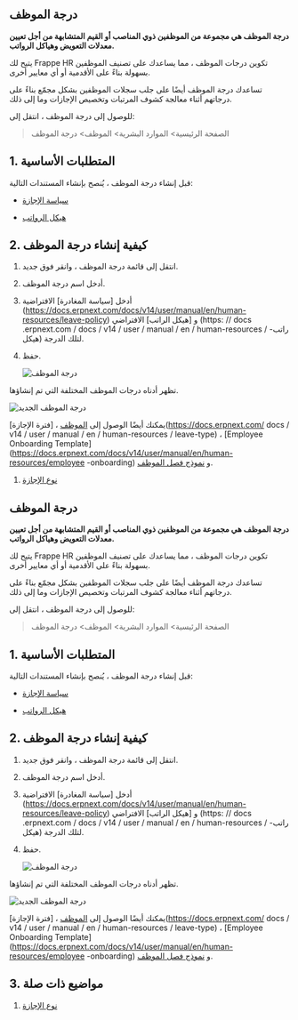 ## درجة الموظف

**درجة الموظف هي مجموعة من الموظفين ذوي المناصب أو القيم المتشابهة من أجل تعيين معدلات التعويض وهياكل الرواتب.**

يتيح لك Frappe HR تكوين درجات الموظف ، مما يساعدك على تصنيف الموظفين بسهولة بناءً على الأقدمية أو أي معايير أخرى.

تساعدك درجة الموظف أيضًا على جلب سجلات الموظفين بشكل مجمّع بناءً على درجاتهم أثناء معالجة كشوف المرتبات وتخصيص الإجازات وما إلى ذلك.

للوصول إلى درجة الموظف ، انتقل إلى:

> الصفحة الرئيسية> الموارد البشرية> الموظف> درجة الموظف

## 1. المتطلبات الأساسية

قبل إنشاء درجة الموظف ، يُنصح بإنشاء المستندات التالية:

* [سياسة الإجازة](https://docs.erpnext.com/docs/v14/user/manual/en/human-resources/leave-policy)
    
* [هيكل الرواتب](https://docs.erpnext.com/docs/v14/user/manual/en/human-resources/salary-structure)
    

## 2. كيفية إنشاء درجة الموظف

1. انتقل إلى قائمة درجة الموظف ، وانقر فوق جديد.
    
2. أدخل اسم درجة الموظف.
    
3. أدخل [سياسة المغادرة] الافتراضية (https://docs.erpnext.com/docs/v14/user/manual/en/human-resources/leave-policy) و [هيكل الراتب] الافتراضي (https: // docs .erpnext.com / docs / v14 / user / manual / en / human-resources / راتب-هيكل) لتلك الدرجة.
    
4. حفظ.
    
    ![درجة الموظف](https://docs.erpnext.com/files/employee-grade.png)
    

تظهر أدناه درجات الموظف المختلفة التي تم إنشاؤها.

![درجة الموظف الجديد](https://docs.erpnext.com/files/employee-grade1.png)

يمكنك أيضًا الوصول إلى [الموظف](https://docs.erpnext.com/docs/v14/user/manual/en/human-resources/employee) ، [فترة الإجازة](https://docs.erpnext.com/ docs / v14 / user / manual / en / human-resources / leave-type) ، [Employee Onboarding Template](https://docs.erpnext.com/docs/v14/user/manual/en/human-resources/employee -onboarding) و [نموذج فصل الموظف](https://docs.erpnext.com/docs/v14/user/manual/en/human-resources/employee-separation).

1. [نوع الإجازة](https://docs.erpnext.com/docs/v14/user/manual/en/human-resources/leave-type)
    

## درجة الموظف

**درجة الموظف هي مجموعة من الموظفين ذوي المناصب أو القيم المتشابهة من أجل تعيين معدلات التعويض وهياكل الرواتب.**

يتيح لك Frappe HR تكوين درجات الموظف ، مما يساعدك على تصنيف الموظفين بسهولة بناءً على الأقدمية أو أي معايير أخرى.

تساعدك درجة الموظف أيضًا على جلب سجلات الموظفين بشكل مجمّع بناءً على درجاتهم أثناء معالجة كشوف المرتبات وتخصيص الإجازات وما إلى ذلك.

للوصول إلى درجة الموظف ، انتقل إلى:

> الصفحة الرئيسية> الموارد البشرية> الموظف> درجة الموظف

## 1. المتطلبات الأساسية

قبل إنشاء درجة الموظف ، يُنصح بإنشاء المستندات التالية:

* [سياسة الإجازة](https://docs.erpnext.com/docs/v14/user/manual/en/human-resources/leave-policy)
    
* [هيكل الرواتب](https://docs.erpnext.com/docs/v14/user/manual/en/human-resources/salary-structure)
    

## 2. كيفية إنشاء درجة الموظف

1. انتقل إلى قائمة درجة الموظف ، وانقر فوق جديد.
    
2. أدخل اسم درجة الموظف.
    
3. أدخل [سياسة المغادرة] الافتراضية (https://docs.erpnext.com/docs/v14/user/manual/en/human-resources/leave-policy) و [هيكل الراتب] الافتراضي (https: // docs .erpnext.com / docs / v14 / user / manual / en / human-resources / راتب-هيكل) لتلك الدرجة.
    
4. حفظ.
    
    ![درجة الموظف](https://docs.erpnext.com/files/employee-grade.png)
    

تظهر أدناه درجات الموظف المختلفة التي تم إنشاؤها.

![درجة الموظف الجديد](https://docs.erpnext.com/files/employee-grade1.png)

يمكنك أيضًا الوصول إلى [الموظف](https://docs.erpnext.com/docs/v14/user/manual/en/human-resources/employee) ، [فترة الإجازة](https://docs.erpnext.com/ docs / v14 / user / manual / en / human-resources / leave-type) ، [Employee Onboarding Template](https://docs.erpnext.com/docs/v14/user/manual/en/human-resources/employee -onboarding) و [نموذج فصل الموظف](https://docs.erpnext.com/docs/v14/user/manual/en/human-resources/employee-separation).

## 3. مواضيع ذات صلة

1. [نوع الإجازة](https://docs.erpnext.com/docs/v14/user/manual/en/human-resources/leave-type)